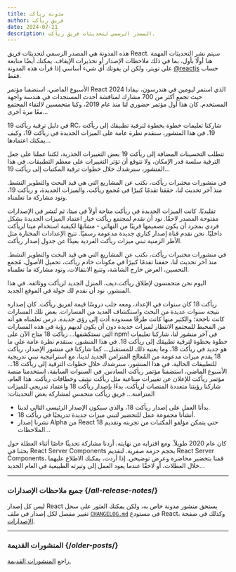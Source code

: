 ```yaml
---
title: مدونة ريأكت
author: فريق ريأكت
date: 2024-07-21
description: المصدر الرسمي لتحديثات فريق ريأكت.
---
```


<Intro>

هذه المدونة هي المصدر الرسمي لتحديثات فريق React. سيتم نشر التحديثات المهمة هنا أولًا بأول، بما في ذلك ملاحظات الإصدار أو تحذيرات الإيقاف. يمكنك أيضًا متابعة حساب [<span dir="ltr">@reactjs</span>](https://twitter.com/reactjs) على تويتر، ولكن لن يفوتك أي شيء أساسي إذا قرأت هذه المدونة فقط.

</Intro>

<div className="sm:-mx-5 flex flex-col gap-5 mt-12">

<BlogCard title="ملخص مؤتمر React 2024" date="22 مايو 2024" url="/blog/2024/05/22/react-conf-2024-recap">

الأسبوع الماضي، استضفنا مؤتمر React 2024 الذي استمر ليومين في هندرسون، نيفادا حيث تجمع أكثر من 700 مشارك لمناقشة أحدث المستجدات في هندسة واجهة المستخدم. كان هذا أول مؤتمر حضوري لنا منذ عام 2019، وكنا متحمسين لالتقاء المجتمع معًا مرة أخرى...

</BlogCard>

<BlogCard title="إصدار ريأكت 19 RC" date="25 أبريل 2024" url="/blog/2024/04/25/react-19">

في دليل ترقية ريأكت 19 RC، شاركنا تعليمات خطوة بخطوة لترقية تطبيقك إلى ريأكت 19. في هذا المنشور، سنقدم نظرة عامة على الميزات الجديدة في ريأكت 19، وكيف يمكنك اعتمادها...

</BlogCard>

<BlogCard title="دليل ترقية ريأكت 19 RC" date="25 أبريل 2024" url="/blog/2024/04/25/react-19-upgrade-guide">

تتطلب التحسينات المضافة إلى ريأكت 19 بعض التغييرات الجذرية، لكننا عملنا على جعل الترقية سلسة قدر الإمكان، ولا نتوقع أن تؤثر التغييرات على معظم التطبيقات. في هذا المنشور، سنرشدك خلال خطوات ترقية المكتبات إلى ريأكت 19...

</BlogCard>

<BlogCard title="مختبرات ريأكت: ما الذي عملنا عليه – فبراير 2024" date="15 فبراير 2024" url="/blog/2024/02/15/react-labs-what-we-have-been-working-on-february-2024">

في منشورات مختبرات ريأكت، نكتب عن المشاريع التي هي قيد البحث والتطوير النشط. منذ آخر تحديث لنا، حققنا تقدمًا كبيرًا في مُجمع ريأكت، والميزات الجديدة، و ريأكت 19، ونود مشاركة ما تعلمناه.

</BlogCard>

<BlogCard title="ريأكت كناريز: طرح الميزات الجديدة خارج ميتا" date="3 مايو 2023" url="/blog/2023/05/03/react-canaries">

تقليديًا، كانت الميزات الجديدة في ريأكت متاحة أولاً في ميتا، ثم تُنشر في الإصدارات مفتوحة المصدر لاحقًا. نود أن نقدم لمجتمع ريأكت خيار اعتماد الميزات الجديدة بشكل فردي بمجرد أن يكون تصميمها قريبًا من النهائي - مشابهًا لكيفية استخدام ميتا لريأكت داخليًا. نحن نقدم قناة إصدار كناري جديدة مدعومة رسميًا. تتيح الإعدادات المختارة مثل الأطر الزمنية تبني ميزات ريأكت الفردية بعيدًا عن جدول إصدار ريأكت.

</BlogCard>

<BlogCard title="مختبرات ريأكت: ما الذي عملنا عليه – مارس 2023" date="22 مارس 2023" url="/blog/2023/03/22/react-labs-what-we-have-been-working-on-march-2023">

في منشورات مختبرات ريأكت، نكتب عن المشاريع التي هي قيد البحث والتطوير النشط. منذ آخر تحديث لنا، حققنا تقدمًا كبيرًا في مكونات خادم ريأكت، تحميل الأصول، مُجمع التحسين، العرض خارج الشاشة، وتتبع الانتقالات، ونود مشاركة ما تعلمناه.

</BlogCard>

<BlogCard title="إطلاق ريأكت.ديف" date="16 مارس 2023" url="/blog/2023/03/16/introducing-react-dev">

اليوم نحن متحمسون لإطلاق ريأكت.ديف، المنزل الجديد لريأكت ووثائقه. في هذا المنشور، نود أن نقدم لك جولة في الموقع الجديد.

</BlogCard>

<BlogCard title="مختبرات ريأكت: ما الذي عملنا عليه – يونيو 2022" date="15 يونيو 2022" url="/blog/2022/06/15/react-labs-what-we-have-been-working-on-june-2022">
ريأكت 18 كان سنوات في الإعداد، ومعه جلب دروسًا قيمة لفريق ريأكت. كان إصداره نتيجة سنوات عديدة من البحث واستكشاف العديد من المسارات. بعض تلك المسارات كانت ناجحة؛ والكثير منها كانت طرقًا مسدودة أدت إلى رؤى جديدة. درس تعلمناه هو أنه من المحبط للمجتمع الانتظار لميزات جديدة دون أن يكون لديهم رؤية في هذه المسارات التي نستكشفها...

</BlogCard>

<BlogCard title="ريأكت v18.0" date="29 مارس 2022" url="/blog/2022/03/29/react-v18">
ريأكت 18 متاح الآن على npm! في آخر منشور لنا، شاركنا تعليمات خطوة بخطوة لترقية تطبيقك إلى ريأكت 18. في هذا المنشور، سنقدم نظرة عامة على ما هو جديد في ريأكت 18، وما يعنيه ذلك للمستقبل...

</BlogCard>

<BlogCard title="كيفية الترقية إلى ريأكت 18" date="8 مارس 2022" url="/blog/2022/03/08/react-18-upgrade-guide">
كما شاركنا في منشور الإصدار، ريأكت 18 يقدم ميزات مدعومة من المُعالج المتزامن الجديد لدينا، مع استراتيجية تبني تدريجية للتطبيقات الحالية. في هذا المنشور، سنرشدك خلال خطوات الترقية إلى ريأكت 18...

</BlogCard>

<BlogCard title="ملخص مؤتمر ريأكت 2021" date="17 ديسمبر 2021" url="/blog/2021/12/17/react-conf-2021-recap">
الأسبوع الماضي، استضفنا مؤتمر ريأكت السادس. في السنوات السابقة، استخدمنا منصة مؤتمر ريأكت للإعلان عن تغييرات صناعية مثل ريأكت نيتيف وخطافات ريأكت. هذا العام، شاركنا رؤيتنا متعددة المنصات لريأكت، بدءًا بإصدار ريأكت 18 واعتماد تدريجي للميزات المتزامنة...

</BlogCard>

<BlogCard title="خطة ريأكت 18" date="8 يونيو 2021" url="/blog/2021/06/08/the-plan-for-react-18">
فريق ريأكت متحمس لمشاركة بعض التحديثات:

- بدأنا العمل على إصدار ريأكت 18، والذي سيكون الإصدار الرئيسي التالي لدينا.
- أنشأنا مجموعة عمل للتحضير لتبني ميزات جديدة تدريجيًا في ريأكت 18.
- نشرنا إصدار Alpha من React 18 حتى يتمكن مؤلفو المكتبات من تجربته وتقديم الملاحظات...

</BlogCard>

<BlogCard title="نقدم React Server Components صغيرة الحجم النهائي" date="21 ديسمبر 2020" url="/blog/2020/12/21/data-fetching-with-react-server-components">
كان عام 2020 طويلاً. ومع اقترابه من نهايته، أردنا مشاركة تحديثًا خاصًا أثناء العطلة حول بحثنا في React Server Components بحجم حزمة صفرية. لتقديم React Server Components، قمنا بتحضير محاضرة وعرض توضيحي. إذا أردت، يمكنك الاطلاع عليهما خلال العطلات، أو لاحقًا عندما يعود العمل إلى وتيرته الطبيعية في العام الجديد...

</BlogCard>

</div>

---

### جميع ملاحظات الإصدارات {/*all-release-notes*/}

ليس كل إصدار React يستحق منشور مدونة خاص به، ولكن يمكنك العثور على سجل تغيير مفصل لكل إصدار في ملف [`CHANGELOG.md`](https://github.com/facebook/react/blob/main/CHANGELOG.md) في مستودع React، وكذلك في صفحة [الإصدارات](https://github.com/facebook/react/releases).

---

### المنشورات القديمة {/*older-posts*/}

راجع [المنشورات القديمة.](https://reactjs.org/blog/all.html)

<div className="h-12"></div>
